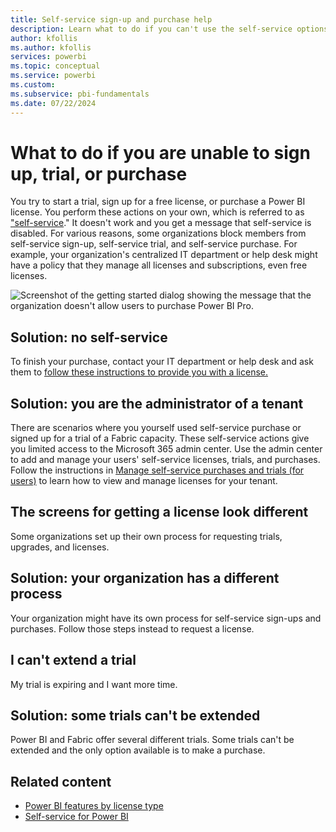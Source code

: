 ```yaml
---
title: Self-service sign-up and purchase help
description: Learn what to do if you can't use the self-service options to sign-up or purchase Power BI or Fabric.
author: kfollis
ms.author: kfollis
services: powerbi
ms.topic: conceptual
ms.service: powerbi
ms.custom:
ms.subservice: pbi-fundamentals
ms.date: 07/22/2024
---
```

# What to do if you are unable to sign up, trial, or purchase

You try to start a trial, sign up for a free license, or purchase a Power BI license. You perform these actions on your own, which is referred to as ["self-service](/microsoft-365/admin/misc/self-service-sign-up)." It doesn't work and you get a message that self-service is disabled. For various reasons, some organizations block members from self-service sign-up, self-service trial, and self-service purchase. For example, your organization's centralized IT department or help desk might have a policy that they manage all licenses and subscriptions, even free licenses.

![Screenshot of the getting started dialog showing the message that the organization doesn't allow users to purchase Power BI Pro.](media/service-self-service-purchase-help/power-bi-error.png)

## Solution: no self-service

To finish your purchase, contact your IT department or help desk and ask them to [follow these instructions to provide you with a license.](/microsoft-365/commerce/subscriptions/manage-self-service-purchases-admins)

## Solution: you are the administrator of a tenant

There are scenarios where you yourself used self-service purchase or signed up for a trial of a Fabric capacity. These self-service actions give you limited access to the Microsoft 365 admin center. Use the admin center to add and manage your users' self-service licenses, trials, and purchases. Follow the instructions in [Manage self-service purchases and trials (for users)](/microsoft-365/commerce/subscriptions/manage-self-service-purchases-users) to learn how to view and manage licenses for your tenant. 

## The screens for getting a license look different

Some organizations set up their own process for requesting trials, upgrades, and licenses. 

## Solution: your organization has a different process

Your organization might have its own process for self-service sign-ups and purchases. Follow those steps instead to request a license.

## I can't extend a trial

My trial is expiring and I want more time.

## Solution: some trials can't be extended

Power BI and Fabric offer several different trials. Some trials can't be extended and the only option available is to make a purchase. 

## Related content

- [Power BI features by license type](service-features-license-type.md)
- [Self-service for Power BI](service-self-service-signup-purchase-for-power-bi.md)